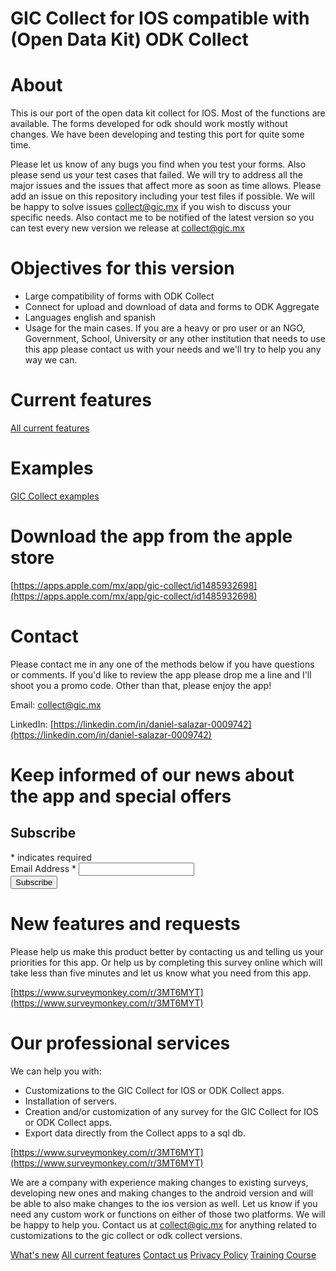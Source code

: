 # GIC Collect for IOS compatible with (Open Data Kit) ODK Collect 

# About

This is our port of the open data kit collect for IOS. Most of the functions are available. The forms developed for odk should work mostly without changes. We have been developing and testing this port for quite some time. 

Please let us know of any bugs you find when you test your forms. Also please send us your test cases that failed. We will try to address all the major issues and the issues that affect more as soon as time allows. Please add an issue on this repository including your test files if possible. We will be happy to solve issues [collect@gic.mx](mailto:collect@gic.mx) if you wish to discuss your specific needs. Also contact me to be notified of the latest version so you can test every new version we release at [collect@gic.mx](mailto:collect@gic.mx)

# Objectives for this version

- Large compatibility of forms with ODK Collect
- Connect for upload and download of data and forms to ODK Aggregate
- Languages english and spanish
- Usage for the main cases. If you are a heavy or pro user or an NGO, Government, School, University or any other institution that needs to use this app please contact us with your needs and we'll try to help you any way we can.

# Current features

[All current features](https://dsalazarrojas.github.io/Odk-Collect-for-IOS/GIC%20Collect%20features.html)

# Examples

[GIC Collect examples](https://github.com/dsalazarrojas/Odk-Collect-for-IOS/tree/master/examples)

# Download the app from the apple store

[https://apps.apple.com/mx/app/gic-collect/id1485932698](https://apps.apple.com/mx/app/gic-collect/id1485932698)

# Contact

Please contact me in any one of the methods below if you have questions or comments. If you'd like to review the app please drop me a line and I'll shoot you a promo code. Other than that, please enjoy the app!

Email: [collect@gic.mx](mailto:collect@gic.mx)

LinkedIn: [https://linkedin.com/in/daniel-salazar-0009742](https://linkedin.com/in/daniel-salazar-0009742)

# Keep informed of our news about the app and special offers

<!-- Begin Mailchimp Signup Form -->
<div id="mc_embed_signup">
<form action="https://github.us4.list-manage.com/subscribe/post?u=fd84e7b022eedaaec133c1eb0&amp;id=c204a3a1bb" method="post" id="mc-embedded-subscribe-form" name="mc-embedded-subscribe-form" class="validate" target="_blank" novalidate>
    <div id="mc_embed_signup_scroll">
	<h2>Subscribe</h2>
<div class="indicates-required"><span class="asterisk">*</span> indicates required</div>
<div class="mc-field-group">
	<label for="mce-EMAIL">Email Address  <span class="asterisk">*</span>
</label>
	<input type="email" value="" name="EMAIL" class="required email" id="mce-EMAIL">
</div>
	<div id="mce-responses" class="clear">
		<div class="response" id="mce-error-response" style="display:none"></div>
		<div class="response" id="mce-success-response" style="display:none"></div>
	</div>    <!-- real people should not fill this in and expect good things - do not remove this or risk form bot signups-->
    <div style="position: absolute; left: -5000px;" aria-hidden="true"><input type="text" name="b_fd84e7b022eedaaec133c1eb0_c204a3a1bb" tabindex="-1" value=""></div>
    <div class="clear"><input type="submit" value="Subscribe" name="subscribe" id="mc-embedded-subscribe" class="button"></div>
    </div>
</form>
</div>

<!--End mc_embed_signup-->


# New features and requests

Please help us make this product better by contacting us and telling us your priorities for this app. Or help us by completing this survey online which will take less than five minutes and let us know what you need from this app.

[https://www.surveymonkey.com/r/3MT6MYT](https://www.surveymonkey.com/r/3MT6MYT)

# Our professional services

We can help you with:

- Customizations to the GIC Collect for IOS or ODK Collect apps.
- Installation of servers.
- Creation and/or customization of any survey for the GIC Collect for IOS or ODK Collect apps.
- Export data directly from the Collect apps to a sql db.

[https://www.surveymonkey.com/r/3MT6MYT](https://www.surveymonkey.com/r/3MT6MYT)

We are a company with experience making changes to existing surveys, developing new ones and making changes to the android version and will be able to also make changes to the ios version as well. Let us know if you need any custom work or functions on either of those two platforms. We will be happy to help you. Contact us at [collect@gic.mx](mailto:collect@gic.mx) for anything related to customizations to the gic collect or odk collect versions.

[What's new](https://dsalazarrojas.github.io/Odk-Collect-for-IOS/What's%20new.html)
[All current features](https://dsalazarrojas.github.io/Odk-Collect-for-IOS/GIC%20Collect%20features.html)
[Contact us](https://dsalazarrojas.github.io/Odk-Collect-for-IOS/Contact-Us.html)
[Privacy Policy](https://dsalazarrojas.github.io/Odk-Collect-for-IOS/Privacy-Policy.html)
[Training Course](https://dsalazarrojas.github.io/Odk-Collect-for-IOS/GIC%20Collect%20for%20IOS%20Compatible%20with%20ODK%20Training%20Course.html)




